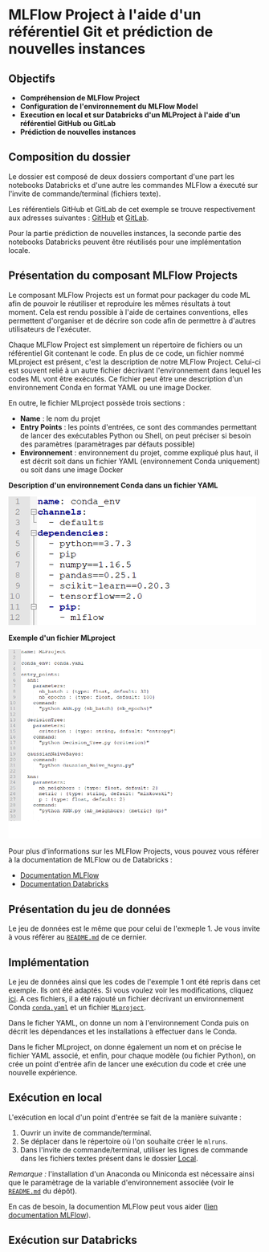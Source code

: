 MLFlow Project à l'aide d'un référentiel Git et prédiction de nouvelles instances
=================================================================================


Objectifs
---------

* **Compréhension de MLFlow Project**
* **Configuration de l'environnement du MLFlow Model**
* **Execution en local et sur Databricks d'un MLProject à l'aide d'un référentiel GitHub ou GitLab**
* **Prédiction de nouvelles instances**

Composition du dossier
----------------------

Le dossier est composé de deux dossiers comportant d'une part les notebooks Databricks et d'une autre les commandes MLFlow a éxecuté sur l'invite de commande/terminal (fichiers texte). 

Les référentiels GitHub et GitLab de cet exemple se trouve respectivement aux adresses suivantes : [GitHub](https://github.com/StevanStanovic/mlflow/tree/master/MLFlowProject) et [GitLab](https://gitlab.com/stevan.stanovic/mlflow).

Pour la partie prédiction de nouvelles instances, la seconde partie des notebooks Databricks peuvent être réutilisés pour une implémentation locale.


Présentation du composant MLFlow Projects
-----------------------------------------

Le composant MLFlow Projects est un format pour packager du code ML afin de pouvoir le réutiliser et reproduire les mêmes résultats à tout moment. Cela est rendu possible à l'aide de certaines conventions, elles permettent d'organiser et de décrire son code afin de permettre à d'autres utilisateurs de l'exécuter.

Chaque MLFlow Project est simplement un répertoire de fichiers ou un référentiel Git contenant le code. En plus de ce code, un fichier nommé MLproject est présent, c'est la description de notre MLFlow Project. Celui-ci est souvent relié à un autre fichier décrivant l'environnement dans lequel les codes ML vont être exécutés. Ce fichier peut être une description d'un environnement Conda en format YAML ou une image Docker.

En outre, le fichier MLproject possède trois sections :
* **Name** : le nom du projet
* **Entry Points** : les points d'entrées, ce sont des commandes permettant de lancer des exécutables Python ou Shell, on peut préciser si besoin des paramètres (paramètrages par défauts possible)
* **Environnement** : environnement du projet, comme expliqué plus haut, il est décrit soit dans un fichier YAML (environnement Conda uniquement) ou soit dans une image Docker

**Description d'un environnement Conda dans un fichier YAML**

![Image of example of Conda environnement in YAML format](Images/Example_of_conda_environement_YAML.PNG)

**Exemple d'un fichier MLproject**

![Image of example of MLproject](Images/Example_of_MLproject.PNG)

Pour plus d'informations sur les MLFlow Projects, vous pouvez vous référer à la documentation de MLFlow ou de Databricks :
   * [Documentation MLFlow](https://www.mlflow.org/docs/latest/projects.html)
   * [Documentation Databricks](https://docs.databricks.com/applications/mlflow/projects.html)

Présentation du jeu de données
------------------------------

Le jeu de données est le même que pour celui de l'exmeple 1. Je vous invite à vous référer au [`README.md`](https://github.com/StevanStanovic/mlflow/blob/master/1%20-%20MLFlow%20Tracking%20pour%20un%20algorithme%20supervis%C3%A9/README.md) de ce dernier.

Implémentation
--------------

Le jeu de données ainsi que les codes de l'exemple 1 ont été repris dans cet exemple. Ils ont été adaptés. Si vous voulez voir les modifications, cliquez [ici](https://github.com/StevanStanovic/mlflow/tree/master/MLFlowProject). A ces fichiers, il a été rajouté un fichier décrivant un environnement Conda [`conda.yaml`](https://github.com/StevanStanovic/mlflow/blob/master/MLFlowProject/conda.yaml) et un fichier [`MLproject`](https://github.com/StevanStanovic/mlflow/blob/master/MLFlowProject/MLproject).

Dans le ficher YAML, on donne un nom à l'environnement Conda puis on décrit les dépendances et les installations à effectuer dans le Conda.

Dans le ficher MLproject, on donne également un nom et on précise le fichier YAML associé, et enfin, pour chaque modèle (ou fichier Python), on crée un point d'entrée afin de lancer une exécution du code et crée une nouvelle expérience.

Exécution en local
-----------------------

L'exécution en local d'un point d'entrée se fait de la manière suivante :
1. Ouvrir un invite de commande/terminal.
2. Se déplacer dans le répertoire où l'on souhaite créer le `mlruns`.
3. Dans l'invite de commande/terminal, utiliser les lignes de commande dans les fichiers textes présent dans le dossier [Local](https://github.com/StevanStanovic/mlflow/tree/master/3%20-%20MLFlow%20Project%20%C3%A0%20l'aide%20d'un%20r%C3%A9f%C3%A9rentiel%20Git/Local).

*Remarque :* l'installation d'un Anaconda ou Miniconda est nécessaire ainsi que le paramètrage de la variable d'environnement associée (voir le [`README.md`](https://github.com/StevanStanovic/mlflow/blob/master/README.md) du dépôt).

En cas de besoin, la documention MLFlow peut vous aider ([lien documentation MLFlow](https://www.mlflow.org/docs/latest/projects.html#running-projects)).

Exécution sur Databricks
-----------------------------


